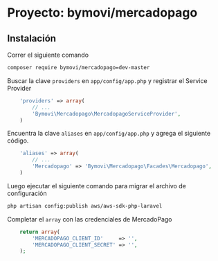 # Proyecto: bymovi/mercadopago

## Instalación

Correr el siguiente comando

```sh
composer require bymovi/mercadopago=dev-master
```
Buscar la clave `providers` en `app/config/app.php` y registrar el Service Provider

```php
    'providers' => array(
        // ...
        'Bymovi\Mercadopago\MercadopagoServiceProvider',
    )
```

Encuentra la clave `aliases` en `app/config/app.php` y agrega el siguiente código.

```php
    'aliases' => array(
        // ...
        'Mercadopago' => 'Bymovi\Mercadopago\Facades\Mercadopago',
    )
```

Luego ejecutar el siguiente comando para migrar el archivo de configuración

```sh
php artisan config:publish aws/aws-sdk-php-laravel
```

Completar el `array` con las credenciales de MercadoPago

```php
    return array(
        'MERCADOPAGO_CLIENT_ID'     => '',
        'MERCADOPAGO_CLIENT_SECRET' => '',
    );
```